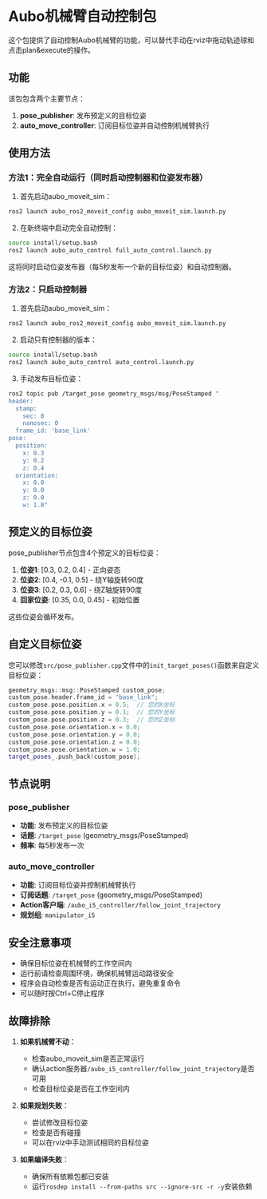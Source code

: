 # Aubo机械臂自动控制包

这个包提供了自动控制Aubo机械臂的功能，可以替代手动在rviz中拖动轨迹球和点击plan&execute的操作。

## 功能

该包包含两个主要节点：

1. **pose_publisher**: 发布预定义的目标位姿
2. **auto_move_controller**: 订阅目标位姿并自动控制机械臂执行

## 使用方法

### 方法1：完全自动运行（同时启动控制器和位姿发布器）

1. 首先启动aubo_moveit_sim：
```bash
ros2 launch aubo_ros2_moveit_config aubo_moveit_sim.launch.py
```

2. 在新终端中启动完全自动控制：
```bash
source install/setup.bash
ros2 launch aubo_auto_control full_auto_control.launch.py
```

这将同时启动位姿发布器（每5秒发布一个新的目标位姿）和自动控制器。

### 方法2：只启动控制器

1. 首先启动aubo_moveit_sim：
```bash
ros2 launch aubo_ros2_moveit_config aubo_moveit_sim.launch.py
```

2. 启动只有控制器的版本：
```bash
source install/setup.bash
ros2 launch aubo_auto_control auto_control.launch.py
```

3. 手动发布目标位姿：
```bash
ros2 topic pub /target_pose geometry_msgs/msg/PoseStamped "
header:
  stamp:
    sec: 0
    nanosec: 0
  frame_id: 'base_link'
pose:
  position:
    x: 0.3
    y: 0.2
    z: 0.4
  orientation:
    x: 0.0
    y: 0.0
    z: 0.0
    w: 1.0"
```

## 预定义的目标位姿

pose_publisher节点包含4个预定义的目标位姿：

1. **位姿1**: [0.3, 0.2, 0.4] - 正向姿态
2. **位姿2**: [0.4, -0.1, 0.5] - 绕Y轴旋转90度
3. **位姿3**: [0.2, 0.3, 0.6] - 绕Z轴旋转90度  
4. **回家位姿**: [0.35, 0.0, 0.45] - 初始位置

这些位姿会循环发布。

## 自定义目标位姿

您可以修改`src/pose_publisher.cpp`文件中的`init_target_poses()`函数来自定义目标位姿：

```cpp
geometry_msgs::msg::PoseStamped custom_pose;
custom_pose.header.frame_id = "base_link";
custom_pose.pose.position.x = 0.5;  // 您的X坐标
custom_pose.pose.position.y = 0.1;  // 您的Y坐标
custom_pose.pose.position.z = 0.3;  // 您的Z坐标
custom_pose.pose.orientation.x = 0.0;
custom_pose.pose.orientation.y = 0.0;
custom_pose.pose.orientation.z = 0.0;
custom_pose.pose.orientation.w = 1.0;
target_poses_.push_back(custom_pose);
```

## 节点说明

### pose_publisher
- **功能**: 发布预定义的目标位姿
- **话题**: `/target_pose` (geometry_msgs/PoseStamped)
- **频率**: 每5秒发布一次

### auto_move_controller  
- **功能**: 订阅目标位姿并控制机械臂执行
- **订阅话题**: `/target_pose` (geometry_msgs/PoseStamped)
- **Action客户端**: `/aubo_i5_controller/follow_joint_trajectory`
- **规划组**: `manipulator_i5`

## 安全注意事项

- 确保目标位姿在机械臂的工作空间内
- 运行前请检查周围环境，确保机械臂运动路径安全
- 程序会自动检查是否有运动正在执行，避免重复命令
- 可以随时按Ctrl+C停止程序

## 故障排除

1. **如果机械臂不动**：
   - 检查aubo_moveit_sim是否正常运行
   - 确认action服务器`/aubo_i5_controller/follow_joint_trajectory`是否可用
   - 检查目标位姿是否在工作空间内

2. **如果规划失败**：
   - 尝试修改目标位姿
   - 检查是否有碰撞
   - 可以在rviz中手动测试相同的目标位姿

3. **如果编译失败**：
   - 确保所有依赖包都已安装
   - 运行`rosdep install --from-paths src --ignore-src -r -y`安装依赖
